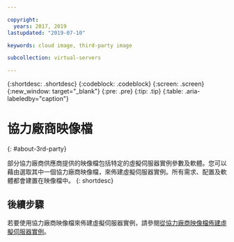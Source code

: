 ```yaml
---

copyright:
  years: 2017, 2019
lastupdated: "2019-07-10"

keywords: cloud image, third-party image

subcollection: virtual-servers

---
```


{:shortdesc: .shortdesc}
{:codeblock: .codeblock}
{:screen: .screen}
{:new_window: target="_blank"}
{:pre: .pre}
{:tip: .tip}
{:table: .aria-labeledby="caption"}

# 協力廠商映像檔
{: #about-3rd-party}

部分協力廠商供應商提供的映像檔包括特定的虛擬伺服器實例參數及軟體。您可以藉由選取其中一個協力廠商映像檔，來佈建虛擬伺服器實例。所有需求、配置及軟體都會建置在映像檔中。
{: shortdesc}

## 後續步驟

若要使用協力廠商映像檔來佈建虛擬伺服器實例，請參閱[從協力廠商映像檔佈建虛擬伺服器實例](/docs/vsi?topic=virtual-servers-ordering-3P#ordering-3P)。

